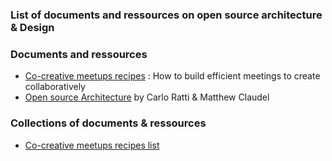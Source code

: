 ### List of documents and ressources on open source architecture & Design 


### Documents and ressources

* [Co-creative meetups recipes](https://docs.google.com/spreadsheets/d/1dVhQs7aiS9wE1EkmaITFKL-9jDxwx6uFzE992qQhJ80/edit#gid=13) : How to  build efficient meetings to create collaboratively
* [Open source Architecture](http://www.amazon.com/Open-Source-Architecture-Carlo-Ratti/dp/0500343063) by Carlo Ratti & Matthew Claudel 


### Collections of documents  & ressources 

* [Co-creative meetups recipes list](https://docs.google.com/spreadsheets/d/1dVhQs7aiS9wE1EkmaITFKL-9jDxwx6uFzE992qQhJ80/edit#gid=15)
